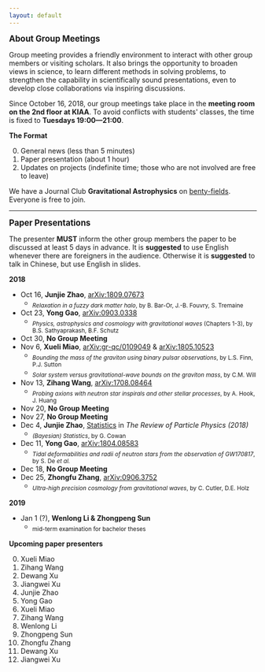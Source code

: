 ```yaml
---
layout: default
---
```



<big>**About Group Meetings**</big>

Group meeting provides a friendly environment to interact with other group
members or visiting scholars.  It also brings the opportunity to broaden views
in science, to learn different methods in solving problems, to strengthen the
capability in scientifically sound presentations, even to develop close
collaborations via inspiring discussions.

Since October 16, 2018, our group meetings take place in the **meeting room on
the 2nd floor at KIAA**. To avoid conflicts with students' classes, the time is
fixed to **Tuesdays 19:00—21:00**.

**The Format**

0. General news (less than 5 minutes)
0. Paper presentation (about 1 hour)
0. Updates on projects (indefinite time; those who are not involved are free to
  leave)

We have a Journal Club **Gravitational Astrophysics** on
[benty-fields](https://benty-fields.com/). Everyone is free to join.

<p></p>

---

<p></p>

<big>**Paper Presentations**</big>


The presenter **MUST** inform the other group members the paper to be discussed
at least 5 days in advance. It is **suggested** to use English whenever
there are foreigners in the audience. Otherwise it is **suggested** to talk in
Chinese, but use English in slides.

<p></p>

**2018**

- Oct 16, **Junjie Zhao**, [arXiv:1809.07673](https://arxiv.org/abs/1809.07673)
  + <sub>*Relaxation in a fuzzy dark matter halo*, by B. Bar-Or, J.-B.  Fouvry,
    S. Tremaine
- Oct 23, **Yong Gao**, [arXiv:0903.0338](https://arxiv.org/abs/0903.0338)
  + <sub>*Physics, astrophysics and cosmology with gravitational waves*
    (Chapters 1-3), by B.S. Sathyaprakash, B.F. Schutz
- Oct 30, **No Group Meeting**
- Nov 6, **Xueli Miao**,
  [arXiv:gr-qc/0109049](https://arxiv.org/abs/gr-qc/0109049) &
[arXiv:1805.10523](https://arxiv.org/abs/1805.10523)
  + <sub>*Bounding the mass of the graviton using binary pulsar observations*,
    by L.S. Finn, P.J. Sutton
  + <sub>*Solar system versus gravitational-wave bounds on the graviton mass*,
    by C.M. Will
- Nov 13, **Zihang Wang**, [arXiv:1708.08464](https://arxiv.org/abs/1708.08464)
  + <sub>*Probing axions with neutron star inspirals and other stellar processes*, by
    A. Hook, J. Huang
- Nov 20, **No Group Meeting**
- Nov 27, **No Group Meeting**
- Dec 4, **Junjie Zhao**,
  [Statistics](http://pdg.lbl.gov/2018/reviews/rpp2018-rev-statistics.pdf) in
*The Review of Particle Physics (2018)*
  + <sub> *(Bayesian) Statistics*, by G. Cowan
- Dec 11, **Yong Gao**, [arXiv:1804.08583](https://arxiv.org/abs/1804.08583)
  + <sub>*Tidal deformabilities and radii of neutron stars from the observation
    of GW170817*, by S. De *et al.*
- Dec 18, **No Group Meeting**
- Dec 25, **Zhongfu Zhang**,
  [arXiv:0906.3752](https://arxiv.org/abs/0906.3752)
  + <sub>*Ultra-high precision cosmology from gravitational waves*, by C.
    Cutler, D.E. Holz

**2019**

- Jan 1 (?), **Wenlong Li & Zhongpeng Sun**
  + <sub>mid-term examination for bachelor theses

<p></p>

**Upcoming paper presenters**

0. Xueli Miao
0. Zihang Wang
0. Dewang Xu
0. Jiangwei Xu
0. Junjie Zhao
0. Yong Gao
0. Xueli Miao
0. Zihang Wang
0. Wenlong Li
0. Zhongpeng Sun
0. Zhongfu Zhang
0. Dewang Xu
0. Jiangwei Xu

<p></p>
